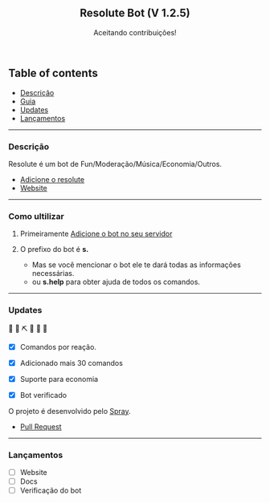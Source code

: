 <p align="center">
  <a href="https://github.com/sprayx/ResoluteBot">
  </a>
  <h2 align="center">Resolute Bot (V 1.2.5)</h2>

  <p align="center">
        Aceitando contribuições!
    <br>
    </p>
</p>

<br>

## Table of contents
- [Descrição](#descrição)
- [Guia](#como-ultilizar)
- [Updates](#updates)
- [Lançamentos](#lançamentos)


<hr>

### Descrição

Resolute é um bot de Fun/Moderação/Música/Economia/Outros.
 - [Adicione o resolute](https://discord.com/oauth2/authorize?client_id=764919941538775050&permissions=8&scope=bot)
 - [Website](http://spr4y.xyz/resolute)

<hr>

### Como ultilizar

1. Primeiramente [Adicione o bot no seu servidor](https://discord.com/oauth2/authorize?client_id=764919941538775050&permissions=8&scope=bot)

2. O prefixo do bot é **s.**
    * Mas se você mencionar o bot ele te dará todas as informações necessárias.
    * ou **s.help** para obter ajuda de todos os comandos.


<hr>

### Updates
  🚧 👷‍ ⛏ 👷 🔧️ 🚧
- [x] Comandos por reação.
- [x] Adicionado mais 30 comandos
- [x] Suporte para economia
- [x] Bot verificado


O projeto é desenvolvido pelo [Spray](https://github.com/sprayx).

- [Pull Request](https://github.com/sprayx/ResoluteDocs/pulls)


<hr>

### Lançamentos
- [ ] Website
- [ ] Docs
- [ ] Verificação do bot
